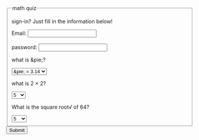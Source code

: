 <!--start of test-->
<form>
 <fieldset>
    <legend>math quiz</legend>
    <p>sign-in?
    Just fill in the information below!</p>
    Email: <input type="text" name="email"><br/>
    <br/>
    password: <input type="password" name="password"><br/>
   <p>what is &pie;?</p>
    <select>
    <option>&pie; = 3.19</option>
    <option selected>&pie; = 3.14</option>
    <option>&pie; = 3 </option>
  </select>
   <p>what is 2 &times; 2?</p>
 <select>
    <option>4</option>
    <option selected>5</option>
    <option>22</option>
  </select>
   <p> What is the square root&radic; of 64?</p>
   <select>
    <option>8</option>
    <option selected>5</option>
    <option>idk</option>
  </select>
   <!--start of test-->
 </fieldset>
  <button type="submit">Submit</button>
</form>
